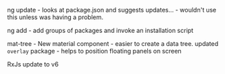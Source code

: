
ng update - looks at package.json and suggests updates...
	- wouldn't use this unless was having a problem.

ng add - add groups of packages and invoke an installation script

mat-tree - New material component - easier to create a data tree.
updated ```overlay``` package - helps to position floating panels on screen

RxJs update to v6

